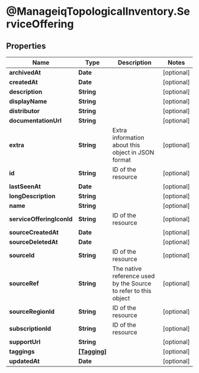 # @ManageiqTopologicalInventory.ServiceOffering

## Properties
Name | Type | Description | Notes
------------ | ------------- | ------------- | -------------
**archivedAt** | **Date** |  | [optional] 
**createdAt** | **Date** |  | [optional] 
**description** | **String** |  | [optional] 
**displayName** | **String** |  | [optional] 
**distributor** | **String** |  | [optional] 
**documentationUrl** | **String** |  | [optional] 
**extra** | **String** | Extra information about this object in JSON format | [optional] 
**id** | **String** | ID of the resource | [optional] 
**lastSeenAt** | **Date** |  | [optional] 
**longDescription** | **String** |  | [optional] 
**name** | **String** |  | [optional] 
**serviceOfferingIconId** | **String** | ID of the resource | [optional] 
**sourceCreatedAt** | **Date** |  | [optional] 
**sourceDeletedAt** | **Date** |  | [optional] 
**sourceId** | **String** | ID of the resource | [optional] 
**sourceRef** | **String** | The native reference used by the Source to refer to this object | [optional] 
**sourceRegionId** | **String** | ID of the resource | [optional] 
**subscriptionId** | **String** | ID of the resource | [optional] 
**supportUrl** | **String** |  | [optional] 
**taggings** | [**[Tagging]**](Tagging.md) |  | [optional] 
**updatedAt** | **Date** |  | [optional] 


